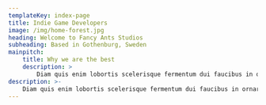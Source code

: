 ```yaml
---
templateKey: index-page
title: Indie Game Developers
image: /img/home-forest.jpg
heading: Welcome to Fancy Ants Studios
subheading: Based in Gothenburg, Sweden
mainpitch:
    title: Why we are the best
    description: >
        Diam quis enim lobortis scelerisque fermentum dui faucibus in ornare. A erat nam at lectus urna duis. At tempor commodo ullamcorper a. Ultricies mi quis hendrerit dolor magna eget est lorem ipsum. Ac turpis egestas maecenas pharetra convallis posuere. Id semper risus in hendrerit gravida rutrum quisque non.
description: >-
    Diam quis enim lobortis scelerisque fermentum dui faucibus in ornare. A erat nam at lectus urna duis. At tempor commodo ullamcorper a. Ultricies mi quis hendrerit dolor magna eget est lorem ipsum. Ac turpis egestas maecenas pharetra convallis posuere. Id semper risus in hendrerit gravida rutrum quisque non. In vitae turpis massa sed. Nunc non blandit massa enim nec dui nunc mattis enim. Convallis aenean et tortor at risus. Leo duis ut diam quam nulla porttitor massa id. Molestie a iaculis at erat pellentesque adipiscing. Lectus nulla at volutpat diam ut venenatis tellus in. Suspendisse in est ante in. Malesuada proin libero nunc consequat interdum. Augue mauris augue neque gravida in fermentum et sollicitudin ac. Non diam phasellus vestibulum lorem sed. Lacus vestibulum sed arcu non odio euismod lacinia. Eros donec ac odio tempor orci dapibus ultrices in. Ultricies tristique nulla aliquet enim tortor.
---
```

